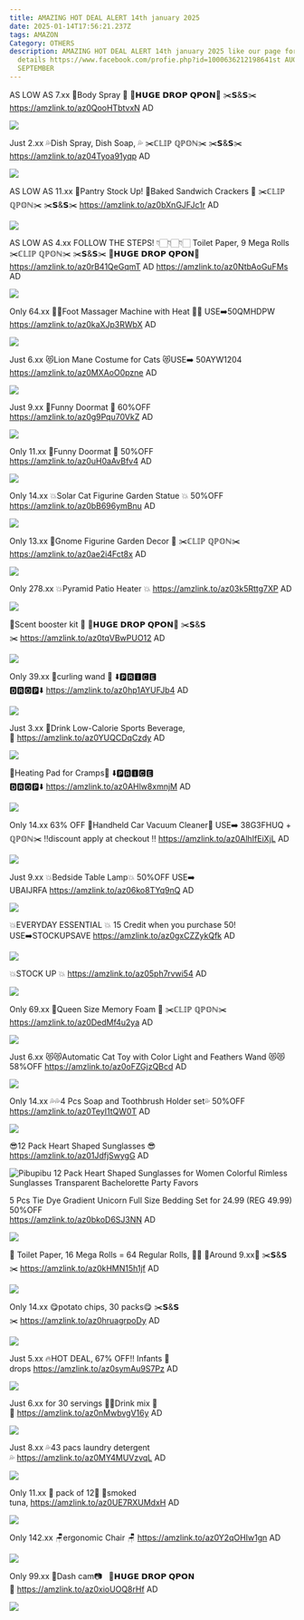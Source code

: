 ```yaml
---
title: AMAZING HOT DEAL ALERT 14th january 2025
date: 2025-01-14T17:56:21.237Z
tags: AMAZON
Category: OTHERS
description: AMAZING HOT DEAL ALERT 14th january 2025 like our page for more
  details https://www.facebook.com/profie.php?id=1000636212198641st AUGUST9th
  SEPTEMBER
---
```

AS LOW AS 7.xx
💙Body Spray 💙
💸𝗛𝗨𝗚𝗘 𝗗𝗥𝗢𝗣 𝗤𝗣𝗢𝗡💸
✂️𝗦&𝗦✂️
https://amzlink.to/az0QooHTbtvxN
AD

<!--StartFragment-->

![](https://m.media-amazon.com/images/I/9142imSJB2L._SL1500_.jpg)

<!--EndFragment-->

Just 2.xx
💦Dish Spray, Dish Soap, 💦
✂️ℂ𝕃𝕀ℙ ℚℙ𝕆ℕ✂️
✂️𝗦&𝗦✂️
https://amzlink.to/az04Tyoa91yqp
AD

<!--StartFragment-->

![](https://m.media-amazon.com/images/I/815WaS2muXL._AC_SL1500_.jpg)

<!--EndFragment-->

AS LOW AS 11.xx
🍪Pantry Stock Up! 🥳Baked Sandwich Crackers 🍪
✂️ℂ𝕃𝕀ℙ ℚℙ𝕆ℕ✂️
✂️𝗦&𝗦✂️
https://amzlink.to/az0bXnGJFJc1r
AD

<!--StartFragment-->

![](https://m.media-amazon.com/images/I/81Z6+CGL2YL._SL1500_.jpg)

<!--EndFragment-->

AS LOW AS 4.xx
FOLLOW THE STEPS! 👇🏻👇🏻👇🏻
Toilet Paper, 9 Mega Rolls
 ✂️ℂ𝕃𝕀ℙ ℚℙ𝕆ℕ✂️
✂️𝗦&𝗦✂️
💸𝗛𝗨𝗚𝗘 𝗗𝗥𝗢𝗣 𝗤𝗣𝗢𝗡💸
https://amzlink.to/az0rB41QeGqmT
AD
https://amzlink.to/az0NtbAoGuFMs
AD

<!--StartFragment-->

![](https://m.media-amazon.com/images/I/71tC0zcaCAL._AC_SL1500_.jpg)

<!--EndFragment-->

Only 64.xx
🦶🦶Foot Massager Machine with
 Heat 🦶🦶 
USE➡️50QMHDPW\
https://amzlink.to/az0kaXJp3RWbX
AD

<!--StartFragment-->

![](https://m.media-amazon.com/images/I/81zZfPNF17L._AC_SL1500_.jpg)

<!--EndFragment-->

Just 6.xx
😻Lion Mane Costume for Cats 😻USE➡️ 50AYW1204\
https://amzlink.to/az0MXAoO0pzne
AD

<!--StartFragment-->

![](https://m.media-amazon.com/images/I/71yBPY2iQbL._AC_SL1440_.jpg)

<!--EndFragment-->

Just 9.xx
🎀Funny Doormat 🎀
 60%OFF\
https://amzlink.to/az0g9Pqu70VkZ
AD

<!--StartFragment-->

![](https://m.media-amazon.com/images/I/71gQLzF8miL._AC_SL1200_.jpg)

<!--EndFragment-->

Only 11.xx
🌟Funny Doormat 🌟
 50%OFF\
https://amzlink.to/az0uH0aAvBfv4
AD

<!--StartFragment-->

![](https://m.media-amazon.com/images/I/71eXIoCX6tL._AC_SL1200_.jpg)

<!--EndFragment-->

Only 14.xx
💥Solar Cat Figurine Garden Statue 💥
50%OFF\
https://amzlink.to/az0bB696ymBnu
AD

<!--StartFragment-->

![](https://m.media-amazon.com/images/I/71fSDHhzseL._AC_SL1500_.jpg)

<!--EndFragment-->

Only 13.xx
🌟Gnome Figurine Garden Decor 🌟
✂️ℂ𝕃𝕀ℙ ℚℙ𝕆ℕ✂️\
https://amzlink.to/az0ae2i4Fct8x
AD

<!--StartFragment-->

![](https://m.media-amazon.com/images/I/81XCigFcPdL._AC_SL1500_.jpg)

<!--EndFragment-->

Only 278.xx
💥Pyramid Patio Heater 💥
https://amzlink.to/az03k5Rttg7XP
AD

<!--StartFragment-->

![](https://m.media-amazon.com/images/I/91X4wpxt3ML._AC_SL1500_.jpg)

<!--EndFragment-->



<!--StartFragment-->

💚Scent booster kit 💚 💸𝗛𝗨𝗚𝗘 𝗗𝗥𝗢𝗣 𝗤𝗣𝗢𝗡💸 ✂️𝗦&𝗦✂️ <https://amzlink.to/az0tqVBwPUO12> AD

![](https://m.media-amazon.com/images/I/81IKN5Cq3VL._AC_SL1500_.jpg)

Only 39.xx 🌸curling wand 🌸 ⬇️🅿🆁🅸🅲🅴 🅳🆁🅾🅿⬇️ <https://amzlink.to/az0hp1AYUFJb4> AD

![](https://m.media-amazon.com/images/I/61wxmVS3cZL._AC_SL1500_.jpg)

Just 3.xx 🌟Drink Low-Calorie Sports Beverage,🌟 <https://amzlink.to/az0YUQCDqCzdy> AD

![](https://m.media-amazon.com/images/I/81OZj6uwjBL._SL1500_.jpg)

💞Heating Pad for Cramps💞 ⬇️🅿🆁🅸🅲🅴 🅳🆁🅾🅿⬇️ <https://amzlink.to/az0AHlw8xmnjM> AD

![](https://m.media-amazon.com/images/I/81dcxuYEXfL._AC_SL1500_.jpg)

Only 14.xx 63% OFF 🌟Handheld Car Vacuum Cleaner🌟 USE➡️ 38G3FHUQ + ℚℙ𝕆ℕ✂️ ‼️discount apply at checkout ‼️ <https://amzlink.to/az0AlhIfEiXjL> AD

![](https://m.media-amazon.com/images/I/71s3+AAoj-L._AC_SL1500_.jpg)

Just 9.xx 💥Bedside Table Lamp💥 50%OFF USE➡️ UBAIJRFA <https://amzlink.to/az06ko8TYq9nQ> AD

![](https://m.media-amazon.com/images/I/71lMRsaYBOL._AC_SL1500_.jpg)

💥EVERYDAY ESSENTIAL 💥 15 Credit when you purchase 50! USE➡️STOCKUPSAVE <https://amzlink.to/az0gxCZZykQfk> AD

![](https://m.media-amazon.com/images/I/81KkiBH7SNL._AC_SL1500_.jpg)

💥STOCK UP 💥 <https://amzlink.to/az05ph7rvwi54> AD

![](https://m.media-amazon.com/images/I/81XiLK5MmPL._AC_SL1500_.jpg)

Only 69.xx 🎀Queen Size Memory Foam 🎀 ✂️ℂ𝕃𝕀ℙ ℚℙ𝕆ℕ✂️\
<https://amzlink.to/az0DedMf4u2ya> AD

![](https://m.media-amazon.com/images/I/819X+wFjZ6L._AC_SL1500_.jpg)

Just 6.xx 😻😻Automatic Cat Toy with Color Light and Feathers Wand 😻😻\
58%OFF <https://amzlink.to/az0oFZGjzQBcd> AD

![](https://m.media-amazon.com/images/I/61XK1anP3BL._AC_SL1500_.jpg)

Only 14.xx 💦💦4 Pcs Soap and Toothbrush Holder set💦 50%OFF\
<https://amzlink.to/az0TeyI1tQW0T> AD

![](https://m.media-amazon.com/images/I/715zDQydemL._AC_SL1500_.jpg)

😎12 Pack Heart Shaped Sunglasses 😎\
<https://amzlink.to/az01JdfjSwygG> AD

![Pibupibu 12 Pack Heart Shaped Sunglasses for Women Colorful Rimless Sunglasses Transparent Bachelorette Party Favors](https://m.media-amazon.com/images/I/71yTJ6pPgKL._AC_SX679_.jpg)

5 Pcs Tie Dye Gradient Unicorn Full Size Bedding Set for 24.99 (REG 49.99) 50%OFF\
<https://amzlink.to/az0bkoD6SJ3NN> AD

![](https://m.media-amazon.com/images/I/71Lijb1tn9L._AC_SL1500_.jpg)

🧻 Toilet Paper, 16 Mega Rolls = 64 Regular Rolls, 🧻🧻 🧻Around 9.xx🧻 ✂️𝗦&𝗦✂️ <https://amzlink.to/az0kHMN15h1jf> AD

![](https://m.media-amazon.com/images/I/61pQHkontlL._AC_SL1500_.jpg)

Only 14.xx 😋potato chips, 30 packs😋 ✂️𝗦&𝗦✂️ <https://amzlink.to/az0hruagrpoDy> AD

![](https://m.media-amazon.com/images/I/91sEdIwVVoL._SL1500_.jpg)

Just 5.xx 🔥HOT DEAL, 67% OFF‼️ Infants 👶 drops <https://amzlink.to/az0symAu9S7Pz> AD

![](https://m.media-amazon.com/images/I/71-XCzi+VbL._AC_SL1500_.jpg)

Just 6.xx for 30 servings 🌟🌟Drink mix 🌟🌟 <https://amzlink.to/az0nMwbvgV16y> AD

![](https://m.media-amazon.com/images/I/81v0mHU+YtL._SL1500_.jpg)

Just 8.xx 💦43 pacs laundry detergent 💦 <https://amzlink.to/az0MY4MUVzvqL> AD

![](https://m.media-amazon.com/images/I/81OCmwqk8sL._AC_SL1500_.jpg)

Only 11.xx 🌟 pack of 12🌟 🍣smoked tuna, <https://amzlink.to/az0UE7RXUMdxH> AD

![](https://m.media-amazon.com/images/I/71uwF4tA6CL._SL1500_.jpg)

Only 142.xx 🪑ergonomic Chair 🪑 <https://amzlink.to/az0Y2qOHIw1gn> AD

![](https://m.media-amazon.com/images/I/81eYE3lfRUL._AC_SL1500_.jpg)

Only 99.xx 📸Dash cam📷   💸𝗛𝗨𝗚𝗘 𝗗𝗥𝗢𝗣 𝗤𝗣𝗢𝗡💸 <https://amzlink.to/az0xioUOQ8rHf> AD

![](https://m.media-amazon.com/images/I/71hLmfRBteL._AC_SL1500_.jpg)

<!--EndFragment-->